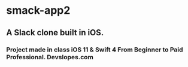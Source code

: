 # smack-app2
## A Slack clone built in iOS.
### Project made in class iOS 11 & Swift 4 From Beginner to Paid Professional. Devslopes.com
